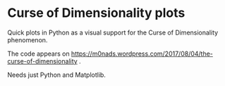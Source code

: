 # Curse of Dimensionality plots
Quick plots in Python as a visual support for the Curse of Dimensionality phenomenon.

The code appears on https://m0nads.wordpress.com/2017/08/04/the-curse-of-dimensionality .

Needs just Python and Matplotlib.
